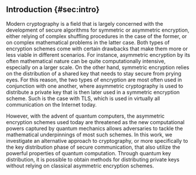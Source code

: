 ## Introduction {#sec:intro}

Modern cryptography is a field that is largely concerned with the development
of secure algorithms for symmetric or asymmetric encryption, either relying of
complex shuffling procedures in the case of the former, or on complex
mathematical problems in the latter case. Both types of encryption schemes come
with certain drawbacks that make them more or less viable in different
scenarios. For instance, asymmetric encryption by its often mathematical nature
can be quite computationally intensive, especially on a larger scale. On the
other hand, symmetric encryption relies on the distribution of a shared key
that needs to stay secure from prying eyes. For this reason, the two types of 
encryption are most often used in conjunction with one another, where asymmetric
cryptography is used to distribute a private key that is then later used in a 
symmetric encryption scheme. Such is the case with TLS, which is used in virtually
all communication on the Internet today.

However, with the advent of quantum computers, the asymmetric encryption
schemes used today are threatened as the new computational powers captured by
quantum mechanics allows adversaries to tackle the mathematical underpinnings
of most such schemes. In this work, we investigate an alternative approach to
cryptography, or more specifically to the key distribution phase of secure
communication, that also utilize the powerful properties of quantum
computation. Through quantum key distribution, it is possible to obtain methods
for distributing private keys without relying on classical asymmetric
encryption schemes.
